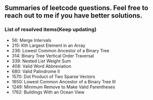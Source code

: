 ## Summaries of leetcode questions. Feel free to reach out to me if you have better solutions.

### List of resolved items(Keep updating)

- 56: Merge Intervals
- 215: Kth Largest Element in an Array
- 236: Lowest Common Ancestor of a Binary Tree
- 314: Binary Tree Vertical Order Traversal
- 339: Nested List Weight Sum
- 408: Valid Word Abbreviation
- 680: Valid Palindrome II
- 1570: Dot Product of Two Sparse Vectors
- 1650: Lowest Common Ancestor of a Binary Tree III
- 1249: Minimum Remove to Make Valid Parentheses
- 1762: Buildings With an Ocean View
